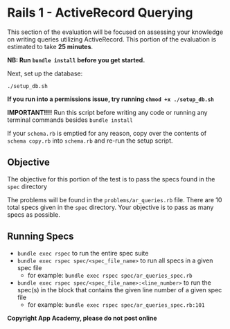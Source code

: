 # Rails 1 - ActiveRecord Querying

This section of the evaluation will be focused on assessing your knowledge on
writing queries utilizing ActiveRecord. This portion of the evaluation is
estimated to take **25 minutes**.

**NB: Run `bundle install` before you get started.**

Next, set up the database:

    ./setup_db.sh

**If you run into a permissions issue, try running `chmod +x ./setup_db.sh`**

**IMPORTANT!!!!**
Run this script before writing any code or running any terminal commands besides
`bundle install`

If your `schema.rb` is emptied for any reason, copy over the contents of 
`schema copy.rb` into `schema.rb` and re-run the setup script. 

## Objective

The objective for this portion of the test is to pass the specs found in 
the `spec` directory

The problems will be found in the `problems/ar_queries.rb` file. There are 
10 total specs given in the `spec` directory. Your objective is to pass as 
many specs as possible.

## Running Specs

- `bundle exec rspec` to run the entire spec suite
- `bundle exec rspec spec/<spec_file_name>` to run all specs in a given spec
  file
  - for example: `bundle exec rspec spec/ar_queries_spec.rb`
- `bundle exec rspec spec/<spec_file_name>:<line_number>` to run the spec(s) in
  the block that contains the given line number of a given spec file
  - for example: `bundle exec rspec spec/ar_queries_spec.rb:101`

**Copyright App Academy, please do not post online**